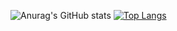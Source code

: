![Anurag's GitHub stats](https://github-readme-stats.vercel.app/api?username=webdev-rahul&count_private=true&show_icons=true&theme=dark)
[![Top Langs](https://github-readme-stats.vercel.app/api/top-langs/?username=webdev-rahul&layout=compact)](https://github.com/anuraghazra/github-readme-stats)
